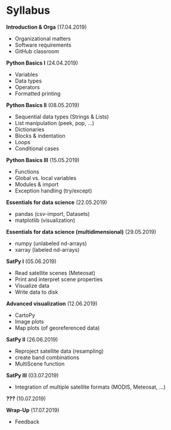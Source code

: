 # Syllabus

**Introduction & Orga** (17.04.2019)
- Organizational matters
- Software requirements
- GitHub classroom

**Python Basics I** (24.04.2019)
- Variables
- Data types
- Operators
- Formatted printing
    
**Python Basics II** (08.05.2019)
- Sequential data types (Strings & Lists)
- List manipulation (peek, pop, ...)
- Dictionaries
- Blocks & indentation
- Loops
- Conditional cases

**Python Basics III** (15.05.2019)
- Functions
- Global vs. local variables
- Modules & import
- Exception handling (try/except)

**Essentials for data science** (22.05.2019)
- pandas (csv-import, Datasets)
- matplotlib (visualization)

**Essentials for data science (multidimensional)** (29.05.2019)
- numpy  (unlabeled nd-arrays)
- xarray (labeled nd-arrays)

**SatPy I** (05.06.2019)
- Read satellite scenes (Meteosat)
- Print and interpret scene properties
- Visualize data
- Write data to disk

**Advanced visualization** (12.06.2019)
- CartoPy
- Image plots
- Map plots (of georeferenced data)

**SatPy II** (26.06.2019)
- Reproject satellite data (resampling)
- create band combinations
- MultiScene function

**SatPy III** (03.07.2019)
- Integration of multiple satellite formats (MODIS, Meteosat, ...)

**???** (10.07.2019)

**Wrap-Up** (17.07.2019)
- Feedback